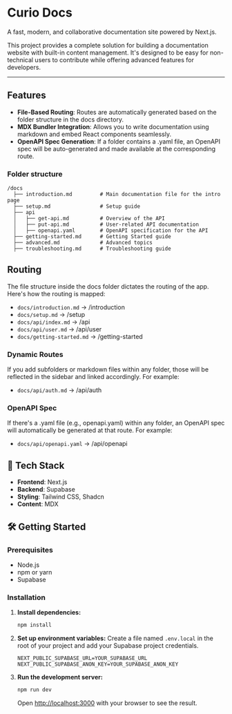 # Curio Docs

A fast, modern, and collaborative documentation site powered by Next.js.

This project provides a complete solution for building a documentation website with built-in content management. It's designed to be easy for non-technical users to contribute while offering advanced features for developers.

---

## Features
- **File-Based Routing**: Routes are automatically generated based on the folder structure in the docs directory.
- **MDX Bundler Integration**: Allows you to write documentation using markdown and embed React components seamlessly.
- **OpenAPI Spec Generation**: If a folder contains a .yaml file, an OpenAPI spec will be auto-generated and made available at the corresponding route.

### Folder structure
``` Files
/docs
  ├── introduction.md         # Main documentation file for the intro page
  ├── setup.md                # Setup guide
  ├── api
  │   ├── get-api.md          # Overview of the API
  │   ├── put-api.md          # User-related API documentation
  │   ├── openapi.yaml        # OpenAPI specification for the API
  ├── getting-started.md      # Getting Started guide
  ├── advanced.md             # Advanced topics
  ├── troubleshooting.md      # Troubleshooting guide
```

## Routing
The file structure inside the docs folder dictates the routing of the app. Here's how the routing is mapped:
- `docs/introduction.md` → /introduction
- `docs/setup.md` → /setup
- `docs/api/index.md` → /api
- `docs/api/user.md` → /api/user
- `docs/getting-started.md` → /getting-started

### Dynamic Routes
If you add subfolders or markdown files within any folder, those will be reflected in the sidebar and linked accordingly. For example:
- `docs/api/auth.md` → /api/auth

### OpenAPI Spec
If there's a .yaml file (e.g., openapi.yaml) within any folder, an OpenAPI spec will automatically be generated at that route. For example:
- `docs/api/openapi.yaml` → /api/openapi

## 🚀 Tech Stack

-   **Frontend**: Next.js
-   **Backend**: Supabase
-   **Styling**: Tailwind CSS, Shadcn
-   **Content**: MDX

## 🛠️ Getting Started

### Prerequisites

-   Node.js
-   npm or yarn
-   Supabase

### Installation

1.  **Install dependencies:**
    ```bash
    npm install
    ```

2.  **Set up environment variables:**
    Create a file named `.env.local` in the root of your project and add your Supabase project credentials.
    ```env
    NEXT_PUBLIC_SUPABASE_URL=YOUR_SUPABASE_URL
    NEXT_PUBLIC_SUPABASE_ANON_KEY=YOUR_SUPABASE_ANON_KEY
    ```

3.  **Run the development server:**
    ```bash
    npm run dev
    ```
    Open [http://localhost:3000](http://localhost:3000) with your browser to see the result.
